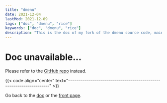 ```yaml
---
title: "dmenu"
date: 2021-12-04
lastMod: 2021-12-09
tags: ["doc", "dmenu", "rice"]
keywords: ["doc", "dmenu", "rice"]
description: "This is the doc of my fork of the dmenu source code, mainly patches I installed."
---
```


# Doc unavailable...
Please refer to the [GitHub repo](https://github.com/a2n-s/dmenu) instead.

{{< code align="center" text="--------------------------------------------------------------------" >}}

Go back to the [doc](/public/doc/config) or the [front page](/public).  
